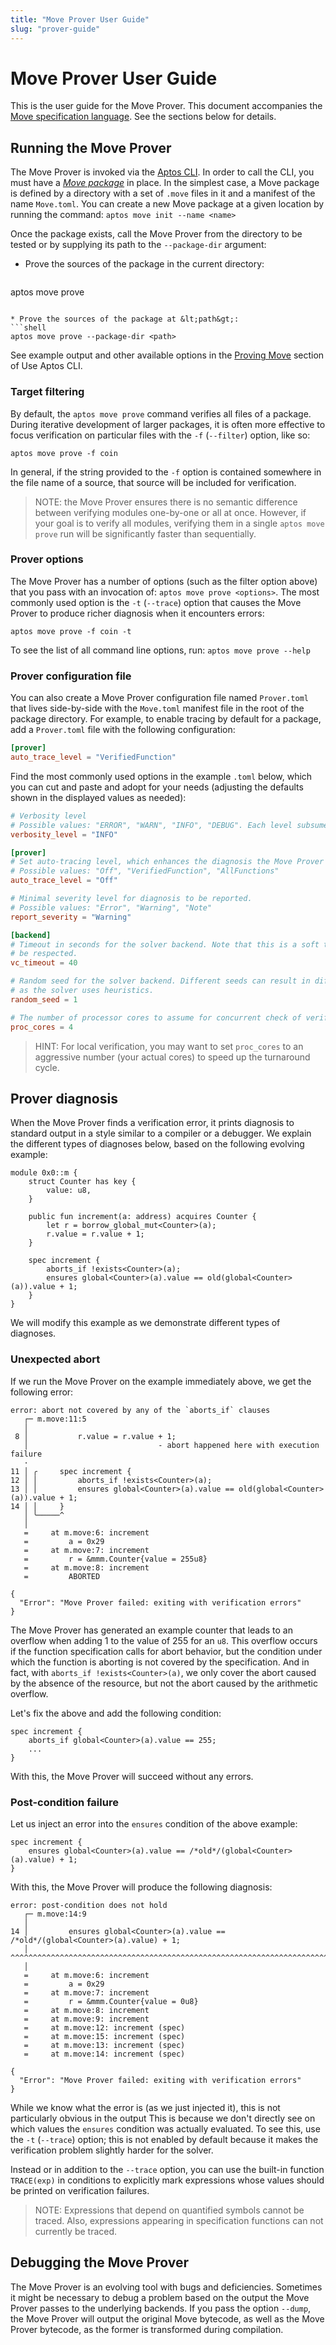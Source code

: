 ```yaml
---
title: "Move Prover User Guide"
slug: "prover-guide"
---
```


# Move Prover User Guide

This is the user guide for the Move Prover. This document accompanies the
[Move specification language](spec-lang.md). See the sections below for details.

## Running the Move Prover

The Move Prover is invoked via the [Aptos CLI](../../tools/aptos-cli/use-cli/use-aptos-cli.md#move-examples). In order to call the CLI, you must have a [*Move package*](../book/packages.md) in place. In the simplest case, a Move package is defined by a directory with a set of `.move` files in it and a manifest of the name `Move.toml`. You can create a new Move package at a given location by running the command: `aptos move init --name <name>`

Once the package exists, call the Move Prover from the directory to be tested or by supplying its path to the `--package-dir` argument:

  * Prove the sources of the package in the current directory:
    ```shell
  aptos move prove
  ```

  * Prove the sources of the package at &lt;path&gt;:
  ```shell
  aptos move prove --package-dir <path>
  ```

See example output and other available options in the [Proving Move](../../tools/aptos-cli/use-cli/use-aptos-cli.md#proving-move) section of Use Aptos CLI.

### Target filtering

By default, the `aptos move prove` command verifies all files of a package. During iterative development of larger packages, it is often more effective to focus verification on particular files with the
`-f` (`--filter`) option, like so:

```shell script
aptos move prove -f coin
```

In general, if the string provided to the `-f` option is contained somewhere in the file name of a source, that source will be included for verification.

> NOTE: the Move Prover ensures there is no semantic difference between verifying modules one-by-one
> or all at once. However, if your goal is to verify all modules, verifying them in a single
> `aptos move prove` run will be significantly faster than sequentially.

### Prover options

The Move Prover has a number of options (such as the filter option above) that you pass with an invocation of: `aptos move prove <options>`. The most commonly used option is the `-t` (`--trace`) option that causes the Move Prover to produce richer diagnosis when it encounters errors:

```shell script
aptos move prove -f coin -t
```

To see the list of all command line options, run: `aptos move prove --help`

### Prover configuration file

You can also create a Move Prover configuration file named `Prover.toml` that lives side-by-side with the `Move.toml` manifest file in the root of the package directory. For example, to enable tracing by default for a package, add a `Prover.toml` file with the following configuration:

```toml
[prover]
auto_trace_level = "VerifiedFunction"
```

Find the most commonly used options in the example `.toml` below, which you can cut and paste and adopt for your needs (adjusting the defaults shown in the displayed values as needed):

```toml
# Verbosity level
# Possible values: "ERROR", "WARN", "INFO", "DEBUG". Each level subsumes the output of the previous one.
verbosity_level = "INFO"

[prover]
# Set auto-tracing level, which enhances the diagnosis the Move Prover produces on verification errors.
# Possible values: "Off", "VerifiedFunction", "AllFunctions"
auto_trace_level = "Off"

# Minimal severity level for diagnosis to be reported.
# Possible values: "Error", "Warning", "Note"
report_severity = "Warning"

[backend]
# Timeout in seconds for the solver backend. Note that this is a soft timeout and may not always
# be respected.
vc_timeout = 40

# Random seed for the solver backend. Different seeds can result in different verification run times,
# as the solver uses heuristics.
random_seed = 1

# The number of processor cores to assume for concurrent check of verification conditions.
proc_cores = 4
```

> HINT: For local verification, you may want to set `proc_cores` to an aggressive number
> (your actual cores) to speed up the turnaround cycle.


## Prover diagnosis

When the Move Prover finds a verification error, it prints diagnosis to standard output in a style similar to a compiler or a debugger. We explain the different types of diagnoses below, based on the following evolving example:

```move
module 0x0::m {
    struct Counter has key {
        value: u8,
    }

    public fun increment(a: address) acquires Counter {
        let r = borrow_global_mut<Counter>(a);
        r.value = r.value + 1;
    }

    spec increment {
        aborts_if !exists<Counter>(a);
        ensures global<Counter>(a).value == old(global<Counter>(a)).value + 1;
    }
}
```

We will modify this example as we demonstrate different types of diagnoses.

### Unexpected abort

If we run the Move Prover on the example immediately above, we get the following error:

```
error: abort not covered by any of the `aborts_if` clauses
   ┌─ m.move:11:5
   │
 8 │           r.value = r.value + 1;
   │                             - abort happened here with execution failure
   ·
11 │ ╭     spec increment {
12 │ │         aborts_if !exists<Counter>(a);
13 │ │         ensures global<Counter>(a).value == old(global<Counter>(a)).value + 1;
14 │ │     }
   │ ╰─────^
   │
   =     at m.move:6: increment
   =         a = 0x29
   =     at m.move:7: increment
   =         r = &mmm.Counter{value = 255u8}
   =     at m.move:8: increment
   =         ABORTED

{
  "Error": "Move Prover failed: exiting with verification errors"
}
```

The Move Prover has generated an example counter that leads to an overflow when adding 1 to the value of 255 for an `u8`. This overflow occurs if the function specification calls for abort behavior, but the condition under which the function is aborting is not covered by the specification. And in fact, with `aborts_if !exists<Counter>(a)`, we only cover the abort caused by the absence of the resource, but not the abort caused by the arithmetic overflow.

Let's fix the above and add the following condition:

```move
spec increment {
    aborts_if global<Counter>(a).value == 255;
    ...
}
```

With this, the Move Prover will succeed without any errors.

### Post-condition failure

Let us inject an error into the `ensures` condition of the above example:

```move
spec increment {
    ensures global<Counter>(a).value == /*old*/(global<Counter>(a).value) + 1;
}
```

With this, the Move Prover will produce the following diagnosis:

```
error: post-condition does not hold
   ┌─ m.move:14:9
   │
14 │         ensures global<Counter>(a).value == /*old*/(global<Counter>(a).value) + 1;
   │         ^^^^^^^^^^^^^^^^^^^^^^^^^^^^^^^^^^^^^^^^^^^^^^^^^^^^^^^^^^^^^^^^^^^^^^^^^^
   │
   =     at m.move:6: increment
   =         a = 0x29
   =     at m.move:7: increment
   =         r = &mmm.Counter{value = 0u8}
   =     at m.move:8: increment
   =     at m.move:9: increment
   =     at m.move:12: increment (spec)
   =     at m.move:15: increment (spec)
   =     at m.move:13: increment (spec)
   =     at m.move:14: increment (spec)

{
  "Error": "Move Prover failed: exiting with verification errors"
}
```

While we know what the error is (as we just injected it), this is not particularly obvious in the output This is because we don't directly see on which values the `ensures` condition was actually evaluated. To see
this, use the `-t` (`--trace`) option; this is not enabled by default because it makes the verification problem slightly harder for the solver.

Instead or in addition to the `--trace` option, you can use the built-in function `TRACE(exp)` in conditions to explicitly mark expressions whose values should be printed on verification failures.

> NOTE: Expressions that depend on quantified symbols cannot be traced. Also, expressions appearing in
> specification functions can not currently be traced.

## Debugging the Move Prover

The Move Prover is an evolving tool with bugs and deficiencies. Sometimes it might be necessary to debug a problem based on the output the Move Prover passes to the underlying backends. If you pass the option `--dump`, the Move Prover will output the original Move bytecode, as well as the Move Prover bytecode, as the former is transformed during compilation.
